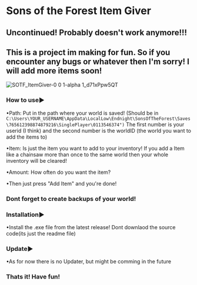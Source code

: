 # Sons of the Forest Item Giver

## Uncontinued! Probably doesn't work anymore!!!

## This is a project im making for fun. So if you encounter any bugs or whatever then I'm sorry! I will add more items soon!

![SOTF_ItemGiver-0 0 1-alpha 1_d71xPpw5QT](https://user-images.githubusercontent.com/75085509/223226954-210ba779-7f4a-4e27-a71c-f6423b25aad9.png)

### How to use▶

  •Path: Put in the path where your world is saved! (Should be in ````C:\Users\YOUR_USERNAME\AppData\LocalLow\Endnight\SonsOfTheForest\Saves\765612398874879216\SinglePlayer\0113546374")````
The first number is your userid (I think) and the second number is the worldID (the world you want to add the items to)
  
  •Item: Is just the item you want to add to your inventory! If you add a Item like a chainsaw more than once to the same world then your whole inventory will be cleared!
  
  •Amount: How often do you want the item?
  
  •Then just press "Add Item" and you're done!
  
### Dont forget to create backups of your world!

### Installation▶

  •Install the .exe file from the latest release! Dont downlaod the source code(its just the readme file)
### Update▶
  •As for now there is no Updater, but might be comming in the future
 
### Thats it! Have fun!
